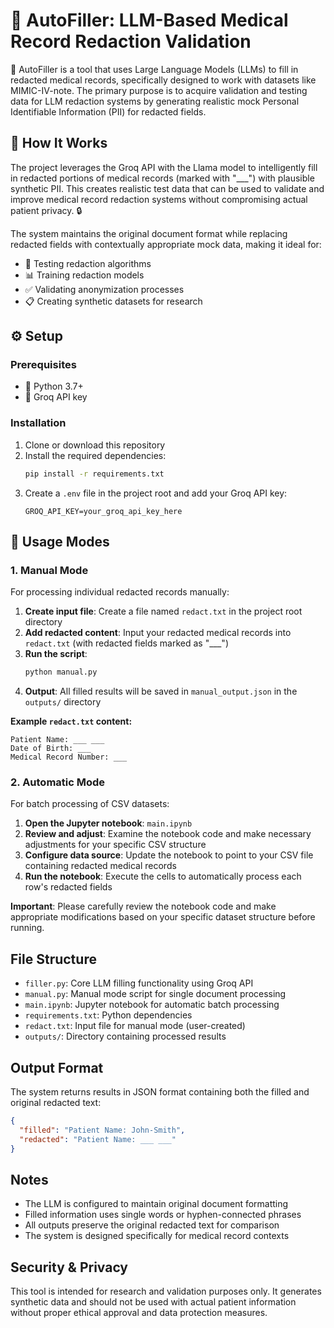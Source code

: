 # 🏥 AutoFiller: LLM-Based Medical Record Redaction Validation

🤖 AutoFiller is a tool that uses Large Language Models (LLMs) to fill in redacted medical records, specifically designed to work with datasets like MIMIC-IV-note. The primary purpose is to acquire validation and testing data for LLM redaction systems by generating realistic mock Personal Identifiable Information (PII) for redacted fields.

## 🔧 How It Works

The project leverages the Groq API with the Llama model to intelligently fill in redacted portions of medical records (marked with "___") with plausible synthetic PII. This creates realistic test data that can be used to validate and improve medical record redaction systems without compromising actual patient privacy. 🔒

The system maintains the original document format while replacing redacted fields with contextually appropriate mock data, making it ideal for:
- 🧪 Testing redaction algorithms
- 📊 Training redaction models
- ✅ Validating anonymization processes
- 📋 Creating synthetic datasets for research

## ⚙️ Setup

### Prerequisites
- 🐍 Python 3.7+
- 🔑 Groq API key

### Installation

1. Clone or download this repository
2. Install the required dependencies:
   ```bash
   pip install -r requirements.txt
   ```
3. Create a `.env` file in the project root and add your Groq API key:
   ```
   GROQ_API_KEY=your_groq_api_key_here
   ```

## 🚀 Usage Modes

### 1. Manual Mode

For processing individual redacted records manually:

1. **Create input file**: Create a file named `redact.txt` in the project root directory
2. **Add redacted content**: Input your redacted medical records into `redact.txt` (with redacted fields marked as "___")
3. **Run the script**:
   ```bash
   python manual.py
   ```
4. **Output**: All filled results will be saved in `manual_output.json` in the `outputs/` directory

**Example `redact.txt` content:**
```
Patient Name: ___ ___
Date of Birth: ___
Medical Record Number: ___
```

### 2. Automatic Mode

For batch processing of CSV datasets:

1. **Open the Jupyter notebook**: `main.ipynb`
2. **Review and adjust**: Examine the notebook code and make necessary adjustments for your specific CSV structure
3. **Configure data source**: Update the notebook to point to your CSV file containing redacted medical records
4. **Run the notebook**: Execute the cells to automatically process each row's redacted fields

**Important**: Please carefully review the notebook code and make appropriate modifications based on your specific dataset structure before running.

## File Structure

- `filler.py`: Core LLM filling functionality using Groq API
- `manual.py`: Manual mode script for single document processing
- `main.ipynb`: Jupyter notebook for automatic batch processing
- `requirements.txt`: Python dependencies
- `redact.txt`: Input file for manual mode (user-created)
- `outputs/`: Directory containing processed results

## Output Format

The system returns results in JSON format containing both the filled and original redacted text:

```json
{
  "filled": "Patient Name: John-Smith",
  "redacted": "Patient Name: ___ ___"
}
```

## Notes

- The LLM is configured to maintain original document formatting
- Filled information uses single words or hyphen-connected phrases
- All outputs preserve the original redacted text for comparison
- The system is designed specifically for medical record contexts

## Security & Privacy

This tool is intended for research and validation purposes only. It generates synthetic data and should not be used with actual patient information without proper ethical approval and data protection measures. 